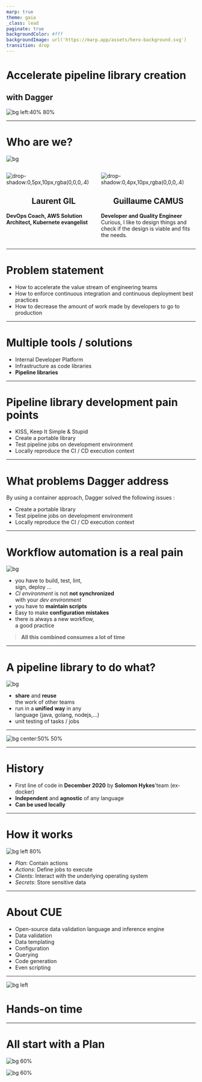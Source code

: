 ```yaml
---
marp: true
theme: gaia
_class: lead
paginate: true
backgroundColor: #fff
backgroundImage: url('https://marp.app/assets/hero-background.svg')
transition: drop
---
```

<style>
.container { display: flex; }
.col{ flex: 1;}
.col img {display: flex;margin: auto}
.col h2{ text-align: center}
section.white {
  color: white;
  text-shadow: #000 1px 0 10px;
}
</style>

<!-- https://marpit.marp.app/directives -->

# Accelerate pipeline library creation

## with Dagger

![bg left:40% 80%](./assets/dagger_logo_portrait.svg)

---
<!-- _class: white -->
# Who are we?

![bg](assets/who-are.jpeg)

<div class="container">

<div class="col">

![drop-shadow:0,5px,10px,rgba(0,0,0,.4)](./assets/laurent-gil.png)

## Laurent GIL

**DevOps Coach,
AWS Solution Architect,
Kubernete evangelist**

</div>

<div class="col">

![drop-shadow:0,4px,10px,rgba(0,0,0,.4)](./assets/guillaume-camus.png)

## Guillaume CAMUS

**Developer and Quality Engineer**
Curious, I like to design things and check if the design is viable and fits the needs.

</div>

</div>

---

# Problem statement

- How to accelerate the value stream of engineering teams
- How to enforce continuous integration and continuous deployment best practices
- How to decrease the amount of work made by developers to go to production

---

# Multiple tools / solutions

- Internal Developer Platform
- Infrastructure as code libraries
- **Pipeline libraries**

---

# Pipeline library development pain points

- KISS, Keep It Simple & Stupid
- Create a portable library
- Test pipeline jobs on development environment
- Locally reproduce the CI / CD execution context

---

# What problems Dagger address

By using a container approach, Dagger solved the following issues :

- Create a portable library
- Test pipeline jobs on development environment
- Locally reproduce the CI / CD execution context

---

<style>

</style>

<!-- _class: white -->

# Workflow automation is a real pain

![bg](assets/developer_pain_point.jpeg)

- you have to build, test, lint, <br /> sign, deploy ...
- *CI environment* is not **not synchronized** <br /> with your *dev environment*
  <!--
  - the development environment is different from one developer to another, and is rarely consistent with that of the CI
  -->
- you have to **maintain scripts**
  <!--
  - these scripts are rarely tested
  -->
- Easy to make **configuration mistakes**
  <!--
  - there is no schema to validate the configuration. You can have a valid YAML file, but it is not understood by the CI. For example, define an environment variable with a boolean type.
  -->
- there is always a new workflow, <br />a good practice
  <!--
  - there is always a new workflow, good practices to execute. This has the consequence that developers spend too much time on it instead of developing.
  So what do we do? We write scripts to automate all these workflows and tasks we have to perform.
  -->
  <!--
  Homemade scripts that do the job but then they don't really evolve and as the team grows, the project grows, the script grows and the technical debt grows and begins to introduce problems  that you can't test. You don't understand how it works and the person who wrote them three years ago is gone.
  -->

> **All this combined consumes a lot of time**

---
<!-- _class: white -->

# A pipeline library to do what?

![bg](assets/question.jpeg)

- **share** and **reuse** <br />the work of other teams
  <!--
  - have a modular and composable API
  -->
- run in a **unified way** in any <br />language (java, golang, nodejs,...)
- unit testing of tasks / jobs

---

![bg center:50% 50%](./assets/dagger_logo_portrait.svg)

---
# History

- First line of code in **December 2020** by **Solomon Hykes**'team (ex-docker)
- **Independent** and **agnostic** of any language
- **Can be used locally**

<!--
Dagger is portable and compatible
-->

---

# How it works

![bg left 80%](assets/dagger.drawio.png)

- *Plan*: Contain actions
- *Actions*: Define jobs to execute
- *Clients*: Interact with the underlying operating system
- *Secrets*: Store sensitive data
  
---

# About CUE

<!--
- Created by google
- Originally designed to configure Borg, the K8s predecessor
-->
- Open-source data validation language and inference engine
- Data validation
- Data templating
- Configuration
- Querying
- Code generation
- Even scripting

---

![bg left](assets/hands-on.jpg)

# Hands-on time

---




# <!-- fit --> All start with a **Plan**

![bg 60%](assets/loves-plan-together.jpeg)

![bg 60%](assets/plan-dagger.png)
